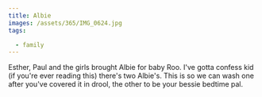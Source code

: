 ```yaml
---
title: Albie
images: /assets/365/IMG_0624.jpg
tags:

  - family
---
```

Esther, Paul and the girls brought Albie for baby Roo. I've gotta confess kid (if you're ever reading this) there's two Albie's. This is so we can wash one after you've covered it in drool, the other to be your bessie bedtime pal. 